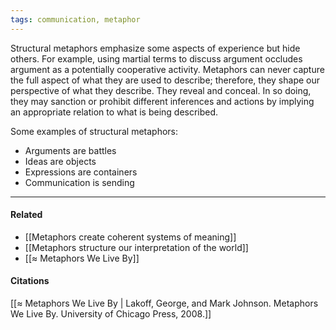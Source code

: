 ```yaml
---
tags: communication, metaphor
---
```


Structural metaphors emphasize some aspects of experience but hide others. For example, using martial terms to discuss argument occludes argument as a potentially cooperative activity. Metaphors can never capture the full aspect of what they are used to describe; therefore, they shape our perspective of what they describe. They reveal and conceal. In so doing, they may sanction or prohibit different inferences and actions by implying an appropriate relation to what is being described.

Some examples of structural metaphors:

-   Arguments are battles
-   Ideas are objects
-   Expressions are containers
-   Communication is sending

---

#### Related

- [[Metaphors create coherent systems of meaning]]
- [[Metaphors structure our interpretation of the world]]
- [[≈ Metaphors We Live By]]

#### Citations

[[≈ Metaphors We Live By | Lakoff, George, and Mark Johnson. Metaphors We Live By. University of Chicago Press, 2008.]]
